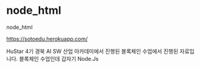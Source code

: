 # node_html
node_html

https://sotoedu.herokuapp.com/

HuStar 4기 경북 AI SW 산업 아카데미에서 진행된 블록체인 수업에서 진행된 자료입니다.
블록체인 수업인데 갑자기 Node.Js 
